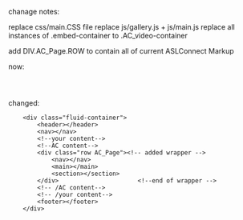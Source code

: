 chanage notes:

replace css/main.CSS file
replace js/gallery.js + js/main.js
replace all instances of .embed-container to .AC_video-container

add DIV.AC_Page.ROW to contain all of current ASLConnect Markup

now: 
		<div class="fluid-container">
		<header></header>
		<nav></nav>
		<!--your content-->
		<!--AC content-->
		<main></main>
		<section></section>
		<!-- /AC content-->
		<!-- /your content-->
		<footer></footer>
		</div>

changed: 

		<div class="fluid-container">
			<header></header>
			<nav></nav>
			<!--your content-->
			<!--AC content-->
		 	<div class="row AC_Page"><!-- added wrapper -->
			 	<nav></nav>
			 	<main></main>
			 	<section></section>
		 	</div>						<!--end of wrapper -->
		 	<!-- /AC content-->
		 	<!-- /your content-->
		 	<footer></footer>
		</div>

